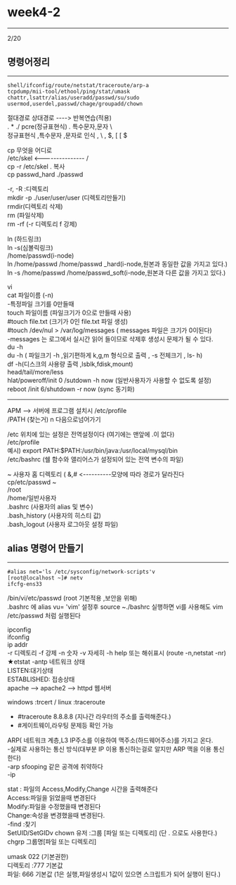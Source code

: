 # week4-2
--------------------------------------------


2/20


## 명령어정리   
-------------------------
 ```
shell/ifconfig/route/netstat/traceroute/arp-a   
tcpdump/mii-tool/ethool/ping/stat/umask   
chattr,lsattr/alias/useradd/passwd/su/sudo   
usermod,userdel,passwd/chage/groupadd/chown   
```
절대경로 상대경로   ----> 반복연습(적용)   
.   *       ./  pcre(정규표현식) *.* 특수문자,문자 \   
 정규표현식 ,특수문자 ,문자로 인식 , \ , $, [    \[   \$   

   
cp 무엇을 어디로   
/etc/skel   <---------------     /   
cp -r /etc/skel . 복사   
 cp passwd_hard ./passwd   
   
-r, -R :디렉토리    
mkdir -p ./user/user/user (디렉토리만들기)   
rmdir(디렉토리 삭제)   
rm (파일삭제)   
rm -rf  (-r 디렉토리 f 강제)   
   
   

ln (하드링크)   
ln -s(심볼릭링크)   
/home/passwd(i-node)   
ln /home/passwd /home/passwd _hard(i-node,원본과 동일한 값을 가지고 있다.)   
ln -s /home/passwd /home/passwd_soft(i-node,원본과 다른 값을 가지고 있다.)   
   
vi   
cat 파일이름 (-n)   
-특정파일 크기를 0만들때   
touch 파일이름 (파일크기가 0으로 만들때 사용)   
  #touch file.txt (크기가 0인 file.txt 파일 생성)   
  #touch /dev/nul > /var/log/messages ( messages 파일은 크기가 0이된다)   
  -messages 는 로그에서 실시간 읽어 들이므로  삭제후 생성시 문제가 될 수 있다.   
du -h   
du -h ( 파일크기 -h ,읽기편하게 k,g,m 형식으로 출력 , -s 전체크기 , ls- h)   
df -h(디스크의 사용량 출력 ,lsblk,fdisk,mount)   
head/tail/more/less   
hlat/poweroff/init 0 /sutdown -h now (일반사용자가 사용할 수 없도록 설정)   
reboot /init 6/shutdown -r now (sync 동기화)   


-----------------------------------------------------
APM --> 서버에 프로그램 설치시 /etc/profile   
/PATH (찾는거) n 다음으로넘어가기   
   
/etc 위치에 있는 설정은 전역설정이다 (여기에는 맨앞에 .이 없다)   
/etc/profile   
예시) export PATH:$PATH:/usr/bin/java:/usr/local/mysql/bin   
/etc/bashrc (쉘 함수와 앨리어스가  설정되어 있는 전역 변수의 파일)   
   

~ 사용자 홈 디렉토리  ( &,#  <----------모양에 따라 경로가 달라진다 cp/etc/passwd ~   
/root   
/home/일반사용자   
.bashrc (사용자의 alias 및 변수)   
.bash_history (사용자의 히스티 값)   
.bash_logout (사용자 로그아웃 설정 파일)   
   
## alias 명령어 만들기   
------------------------------------------------------------------
```
#alias net='ls /etc/sysconfig/network-scripts'v
[root@localhost ~]# netv
ifcfg-ens33   
````
   
/bin/vi/etc/passwd (root 기본적용 ,보안을 위해)   
.bashrc 에 alias vu= 'vim' 설정후 source ~./bashrc 실행하면 vi를 사용해도 vim /etc/passwd 처럼 실행된다   
   
ipconfig   
ifconfig   
ip addr   
-r 디렉토리 -f 강제 -n 숫자 -v 자세히 -h help 또는 해쉬표시 (route -n,netstat -nr)   
★etstat -antp 네트워크 상태   
LISTEN:대기상태   
ESTABLISHED: 접송상태   
apache --> apache2 --> httpd 웹서버      
   

windows :trcert / linux :traceroute   
- #traceroute 8.8.8.8 (지나간 라우터의 주소를 출력해준다.)   
- #게이트웨이,라우팅 문제등 확인 가능   
   
ARP( 네트워크 계층,L3 IP주소를 이용하여 맥주소(하드웨어주소)를 가지고 온다.   
 -실제로 사용하는 통신 방식(대부분 IP 이용 통신하는걸로 알지만 ARP 맥을 이용 통신한다)   
 -arp sfooping 같은 공격에 취약하다   
 -ip    
   
stat : 파일의  Access,Modify,Change 시간을 출력해준다   
Access:파일을 읽었을때 변경된다   
Modify:파일을 수정했을때 변경된다   
Change:속성을 변경했을때 변경된다.   
-find :찾기   
SetUID/SetGIDv
chown 유저 :그룹 [파일 또는 디렉토리] (단 . 으로도 사용한다.)   
chgrp 그룹명[파일 또는 디렉토리]   
   
umask 022 (기본권한)   
디렉토리 :777 기본값   
파일: 666        기본값    (1은 실행,파일생성시 1값이 있으면 스크립트가 되어 실행이 된다.)   






